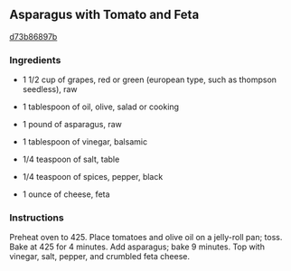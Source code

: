 ## Asparagus with Tomato and Feta

[d73b86897b](http://www.myrecipes.com/recipe/asparagus-tomato-feta)

### Ingredients

 - 1 1/2 cup of grapes, red or green (european type, such as thompson seedless), raw

 - 1 tablespoon of oil, olive, salad or cooking

 - 1 pound of asparagus, raw

 - 1 tablespoon of vinegar, balsamic

 - 1/4 teaspoon of salt, table

 - 1/4 teaspoon of spices, pepper, black

 - 1 ounce of cheese, feta

### Instructions

Preheat oven to 425. Place tomatoes and olive oil on a jelly-roll pan; toss. Bake at 425 for 4 minutes. Add asparagus; bake 9 minutes. Top with vinegar, salt, pepper, and crumbled feta cheese.